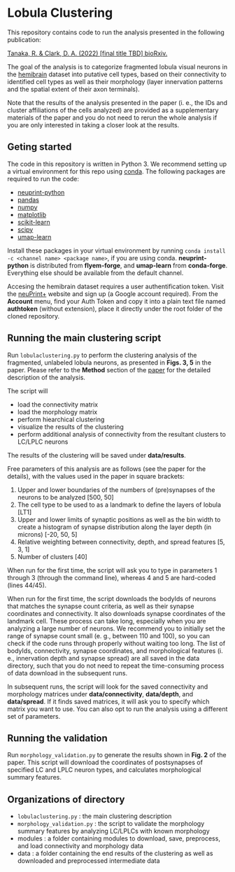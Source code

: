 # Lobula Clustering

This repository contains code to run the analysis presented in the following publication:

[Tanaka, R. & Clark, D. A. (2022) [final title TBD] bioRxiv.](https://www.biorxiv.org/content/10.1101/2022.XXX)

The goal of the analysis is to categorize fragmented lobula visual neurons in the [hemibrain](https://www.janelia.org/project-team/flyem/hemibrain) dataset into putative cell types, based on their connectivity to identified cell types as well as their morphology (layer innervation patterns and the spatial extent of their axon terminals).

Note that the results of the analysis presented in the paper (i. e., the IDs and cluster affiliations of the cells analyzed) are provided as a supplementary materials of the paper and you do not need to rerun the whole analysis if you are only interested in taking a closer look at the results.

## Geting started

The code in this repository is written in Python 3. We recommend setting up a virtual environment for this repo using [conda](https://docs.conda.io/en/latest/).
The following packages are required to run the code:

- [neuprint-python](https://github.com/connectome-neuprint/neuprint-python)
- [pandas](https://pandas.pydata.org/)
- [numpy](https://numpy.org/)
- [matplotlib](https://matplotlib.org/)
- [scikit-learn](https://scikit-learn.org/stable/index.html)
- [scipy](https://scipy.org/)
- [umap-learn](https://umap-learn.readthedocs.io/en/latest/)

Install these packages in your virtual environment by running ```conda install -c <channel name> <package name>```, if you are using conda. **neuprint-python** is distributed from **flyem-forge**, and **umap-learn** from **conda-forge**. Everything else should be available from the default channel.

Accesing the hemibrain dataset requires a user authentification token. Visit the [neuPrint+](https://neuprint.janelia.org/) website and sign up (a Google account required). From the **Account** menu, find your Auth Token and copy it into a plain text file named **authtoken** (without extension), place it directly under the root folder of the cloned repository.

## Running the main clustering script

Run ```lobulaclustering.py``` to perform the clustering analysis of the fragmented, unlabeled lobula neurons, as presented in **Figs. 3, 5** in the paper. Please refer to the **Method** section of the [paper](https://www.biorxiv.org/content/10.1101/2022.XXX) for the detailed description of the analysis.

The script will
- load the connectivity matrix
- load the morphology matrix
- perform hiearchical clustering
- visualize the results of the clustering
- perform additional analysis of connectivity from the resultant clusters to LC/LPLC neurons

The results of the clustering will be saved under **data/results**.

Free parameters of this analysis are as follows (see the paper for the details), with the values used in the paper in square brackets:
1. Upper and lower boundaries of the numbers of (pre)synapses of the neurons to be analyzed [500, 50]
2. The cell type to be used to as a landmark to define the layers of lobula [LT1]
3. Upper and lower limits of synaptic positions as well as the bin width to create a histogram of synapse distribution along the layer depth (in microns) [-20, 50, 5]
4. Relative weighting between connectivity, depth, and spread features [5, 3, 1]
5. Number of clusters [40]

When run for the first time, the script will ask you to type in parameters 1 through 3 (through the command line), whereas 4 and 5 are hard-coded (lines 44/45).

When run for the first time, the script downloads the bodyIds of neurons that matches the synapse count criteria, as well as their synapse coordinates and connectivity. It also downloads synapse coordinates of the landmark cell. These process can take long, especially when you are analyzing a large number of neurons. We recommend you to initially set the range of synapse count small (e. g., between 110 and 100), so you can check if the code runs through properly without waiting too long. The list of bodyIds, connectivity, synapse coordinates, and morphological features (i. e., innervation depth and synapse spread) are all saved in the data directory, such that you do not need to repeat the time-consuming process of data download in the subsequent runs.

In subsequent runs, the script will look for the saved connectivity and morphology matrices under **data/connectivity**,  **data/depth**, and **data/spread**. If it finds saved matrices, it will ask you to specify which matrix you want to use. You can also opt to run the analysis using a different set of parameters.


## Running the validation

Run ```morphology_validation.py``` to generate the results shown in **Fig. 2** of the paper.
This script will download the coordinates of postsynapses of specified LC and LPLC neuron types, and calculates morphological summary features.


## Organizations of directory

- ```lobulaclustering.py``` : the main clustering description
- ```morphology_validation.py``` : the script to validate the morphology summary features by analyzing LC/LPLCs with known morphology
- modules : a folder containing modules to download, save, preprocess, and load connectivity and morphology data
- data : a folder containing the end results of the clustering as well as downloaded and preprocessed intermediate data
